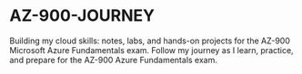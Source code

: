 # AZ-900-JOURNEY
Building my cloud skills: notes, labs, and hands-on projects for the AZ-900 Microsoft Azure Fundamentals exam. Follow my journey as I learn, practice, and prepare for the AZ-900 Azure Fundamentals exam.
